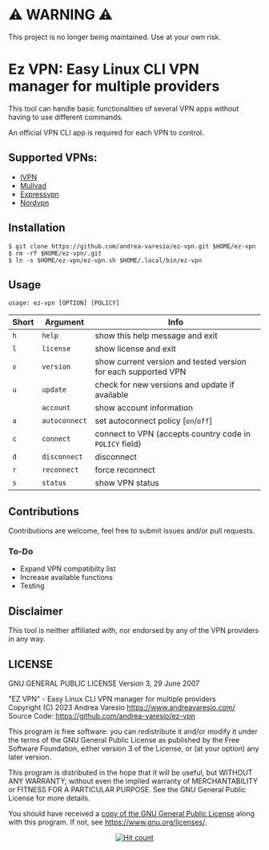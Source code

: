 # ⚠️ WARNING ⚠️
This project is no longer being maintained. Use at your own risk.

# Ez VPN: Easy Linux CLI VPN manager for multiple providers

This tool can handle basic functionalities of several VPN apps without having to use different commands.

An official VPN CLI app is required for each VPN to control.

## Supported VPNs:
- [IVPN](https://www.ivpn.net/apps-linux/)
- [Mullvad](https://mullvad.net/en/download/linux/)
- [Expressvpn](https://www.expressvpn.com/latest#linux)
- [Nordvpn](https://nordvpn.com/download/linux/)

## Installation
```
$ git clone https://github.com/andrea-varesio/ez-vpn.git $HOME/ez-vpn
$ rm -rf $HOME/ez-vpn/.git
$ ln -s $HOME/ez-vpn/ez-vpn.sh $HOME/.local/bin/ez-vpn
```

## Usage
```
usage: ez-vpn [OPTION] [POLICY]
```

Short | Argument | Info
---|---|---
`h` | `help` | show this help message and exit
`l` | `license` | show license and exit
`v` | `version` | show current version and tested version for each supported VPN
`u` | `update` | check for new versions and update if available
` ` | `account` | show account information
`a` | `autoconnect` | set autoconnect policy [`on`/`off`]
`c` | `connect` | connect to VPN (accepts country code in `POLICY` field)
`d` | `disconnect` | disconnect
`r` | `reconnect` | force reconnect
`s` | `status` | show VPN status

## Contributions
Contributions are welcome, feel free to submit issues and/or pull requests.

### To-Do
- Expand VPN compatibilty list
- Increase available functions
- Testing

## Disclaimer
This tool is neither affiliated with, nor endorsed by any of the VPN providers in any way.

## LICENSE
GNU GENERAL PUBLIC LICENSE
Version 3, 29 June 2007

"EZ VPN" - Easy Linux CLI VPN manager for multiple providers<br />
Copyright (C) 2023 Andrea Varesio <https://www.andreavaresio.com/><br />
Source Code: <https://github.com/andrea-varesio/ez-vpn>

This program is free software: you can redistribute it and/or modify
it under the terms of the GNU General Public License as published by
the Free Software Foundation, either version 3 of the License, or
(at your option) any later version.

This program is distributed in the hope that it will be useful,
but WITHOUT ANY WARRANTY; without even the implied warranty of
MERCHANTABILITY or FITNESS FOR A PARTICULAR PURPOSE.  See the
GNU General Public License for more details.

You should have received a [copy of the GNU General Public License](https://github.com/andrea-varesio/ez-vpn/blob/main/LICENSE)
along with this program.  If not, see <https://www.gnu.org/licenses/>.

<div align="center">
<a href="https://github.com/andrea-varesio/ez-vpn/">
  <img src="http://hits.dwyl.com/andrea-varesio/ez-vpn.svg?style=flat-square" alt="Hit count" />
</a>
</div>